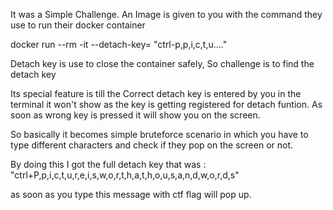 It was a Simple Challenge.
An Image is given to you with the command they use to run their docker container

docker run --rm -it --detach-key=
"ctrl-p,p,i,c,t,u...."

Detach key is use to close the container safely, So challenge is to find the detach key

Its special feature is till the Correct detach key is entered by you in the terminal it won't show as the key is getting registered for detach funtion.
As soon as wrong key is pressed it will show you on the screen.

So basically it becomes simple bruteforce scenario in which you have to type different characters and check if they pop on the screen or not.

By doing this I got the full detach key that was :  "ctrl+P,p,i,c,t,u,r,e,i,s,w,o,r,t,h,a,t,h,o,u,s,a,n,d,w,o,r,d,s"

as soon as you type this message with ctf flag will pop up.
